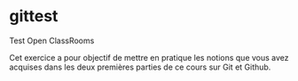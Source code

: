 # gittest
Test Open ClassRooms

Cet exercice a pour objectif de mettre en pratique les notions que vous avez acquises dans les deux premières parties de ce cours sur Git et Github.
